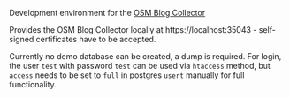 Development environment for the [OSM Blog Collector](https://github.com/TheFive/osmbc)

Provides the OSM Blog Collector locally at https://localhost:35043 - self-signed certificates have to be accepted.

Currently no demo database can be created, a dump is required. For login, the user `test` with password `test` can be used via `htaccess` method, but `access` needs to be set to `full` in postgres `usert` manually for full functionality.
